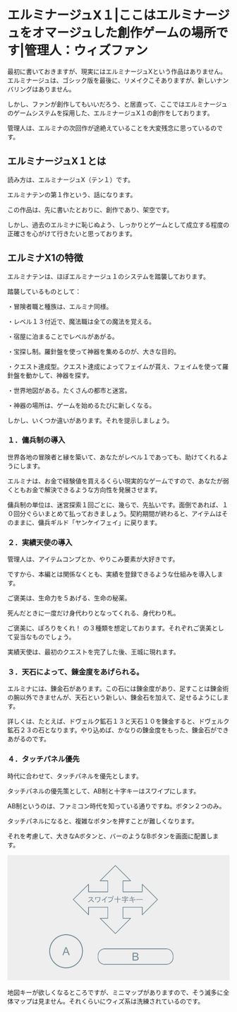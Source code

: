 

# エルミナージュX１|ここはエルミナージュをオマージュした創作ゲームの場所です|管理人：ウィズファン

最初に書いておきますが、現実にはエルミナージュXという作品はありません。エルミナージュは、ゴシック版を最後に、リメイクこそありますが、新しいナンバリングはありません。

しかし、ファンが創作してもいいだろう、と居直って、ここではエルミナージュのゲームシステムを採用した、エルミナージュX１の創作をしております。

管理人は、エルミナの次回作が途絶えていることを大変残念に思っているのです。

## エルミナージュX１とは

読み方は、エルミナージュX（テン１）です。

エルミナテンの第１作という、話になります。

この作品は、先に書いたとおりに、創作であり、架空です。

しかし、過去のエルミナに恥じぬよう、しっかりとゲームとして成立する程度の正確さを心がけて行きたいと思っております。

## エルミナX1の特徴

エルミナテンは、ほぼエルミナージュ１のシステムを踏襲しております。

踏襲しているものとして：

・冒険者職と種族は、エルミナ同様。

・レベル１３付近で、魔法職は全ての魔法を覚える。

・宿屋に泊まることでレベルがあがる。

・宝探し制。羅針盤を使って神器を集めるのが、大きな目的。

・クエスト達成型。クエスト達成によってフェイムが貰え、フェイムを使って羅針盤を動かして、神器を探す。

・世界地図がある。たくさんの都市と迷宮。

・神器の場所は、ゲームを始めるたびに新しくなる。

しかし、いくつか違いがあります。それを提示しましょう。

### １．傭兵制の導入

世界各地の冒険者と縁を築いて、あなたがレベル１であっても、助けてくれるようにします。

エルミナは、お金で経験値を買えるくらい現実的なゲームですので、あなたが弱くともお金で解決できるような方向性を発展させます。

傭兵制の単位は、迷宮探索１回ごとに、幾らで、先払いです。面倒であれば、１０回分ぐらいまとめて払っておきましょう。契約期間が終わると、アイテムはそのままに、傭兵ギルド「ヤンケイフェイ」に戻ります。

### ２．実績天使の導入

管理人は、アイテムコンプとか、やりこみ要素が大好きです。

ですから、本編とは関係なくとも、実績を登録できるような仕組みを導入します。


ご褒美は、生命力を５あげる、生命の秘薬。

死んだときに一度だけ身代わりとなってくれる、身代わり札。

ご褒美に、ぽろりをくれ！
の３種類を想定しております。それぞれご褒美として妥当なものでしょう。

実績天使は、最初のクエストを完了した後、王城に現れます。

### ３．天石によって、錬金度をあげられる。

エルミナには、錬金石があります。この石には錬金度があり、足すことは錬金術の腕以外できませんが、天石という新しい、錬金石を加えて、足せるようにします。

詳しくは、たとえば、ドヴェルク鉱石１３と天石１０を錬金すると、ドヴェルク鉱石２３の石となります。やり込めば、かなりの錬金度をもった、錬金石ができあがるのです。
### ４．タッチパネル優先

時代に合わせて、タッチパネルを優先とします。

タッチパネルの優先策として、AB制と十字キーはスワイプにします。

AB制というのは、ファミコン時代を知っている通りですね。ボタン２つのみ。

タッチパネルになると、複雑なボタンを押すことが難しくなります。

それを考慮して、大きなAボタンと、バーのようなBボタンを画面に配置します。

![タッチパネルを想定してAB制とスワイプ十字キー](https://raw.githubusercontent.com/hashsan/i/main/20240521_164701.jpg)

地図キーが欲しくなるところですが、ミニマップがありますので、そう滅多に全体マップは見ません。それくらいにウィズ系は洗練されているのです。
